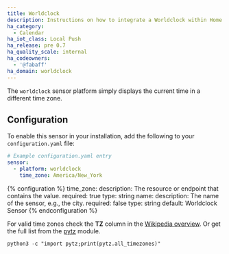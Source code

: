 ```yaml
---
title: Worldclock
description: Instructions on how to integrate a Worldclock within Home Assistant.
ha_category:
  - Calendar
ha_iot_class: Local Push
ha_release: pre 0.7
ha_quality_scale: internal
ha_codeowners:
  - '@fabaff'
ha_domain: worldclock
---
```


The `worldclock` sensor platform simply displays the current time in a different time zone.

## Configuration

To enable this sensor in your installation, add the following to your `configuration.yaml` file:

```yaml
# Example configuration.yaml entry
sensor:
  - platform: worldclock
    time_zone: America/New_York
```

{% configuration %}
time_zone:
  description: The resource or endpoint that contains the value.
  required: true
  type: string
name:
  description: The name of the sensor, e.g., the city.
  required: false
  type: string
  default: Worldclock Sensor
{% endconfiguration %}

For valid time zones check the **TZ** column in the [Wikipedia overview](https://en.wikipedia.org/wiki/List_of_tz_database_time_zones). Or get the full list from the [pytz](https://pypi.python.org/pypi/pytz) module.

```shell
python3 -c "import pytz;print(pytz.all_timezones)"
```
